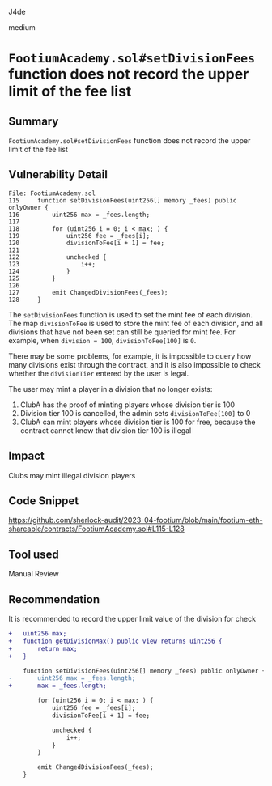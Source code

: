 J4de

medium

# `FootiumAcademy.sol#setDivisionFees` function does not record the upper limit of the fee list

## Summary

`FootiumAcademy.sol#setDivisionFees` function does not record the upper limit of the fee list

## Vulnerability Detail

```solidity
File: FootiumAcademy.sol
115     function setDivisionFees(uint256[] memory _fees) public onlyOwner {
116         uint256 max = _fees.length;
117
118         for (uint256 i = 0; i < max; ) {
119             uint256 fee = _fees[i];
120             divisionToFee[i + 1] = fee;
121
122             unchecked {
123                 i++;
124             }
125         }
126
127         emit ChangedDivisionFees(_fees);
128     }
```

The `setDivisionFees` function is used to set the mint fee of each division. The map `divisionToFee` is used to store the mint fee of each division, and all divisions that have not been set can still be queried for mint fee. For example, when `division = 100`, `divisionToFee[100]` is `0`.

There may be some problems, for example, it is impossible to query how many divisions exist through the contract, and it is also impossible to check whether the `divisionTier` entered by the user is legal.

The user may mint a player in a division that no longer exists:

1. ClubA has the proof of minting players whose division tier is 100 
2. Division tier 100 is cancelled, the admin sets `divisionToFee[100]` to 0
3. ClubA can mint players whose division tier is 100 for free, because the contract cannot know that division tier 100 is illegal

## Impact

Clubs may mint illegal division players

## Code Snippet

https://github.com/sherlock-audit/2023-04-footium/blob/main/footium-eth-shareable/contracts/FootiumAcademy.sol#L115-L128

## Tool used

Manual Review

## Recommendation

It is recommended to record the upper limit value of the division for check

```diff
+   uint256 max;
+   function getDivisionMax() public view returns uint256 {
+       return max;
+   }

    function setDivisionFees(uint256[] memory _fees) public onlyOwner {
-       uint256 max = _fees.length;
+       max = _fees.length;

        for (uint256 i = 0; i < max; ) {
            uint256 fee = _fees[i];
            divisionToFee[i + 1] = fee;

            unchecked {
                i++;
            }
        }

        emit ChangedDivisionFees(_fees);
    }
```